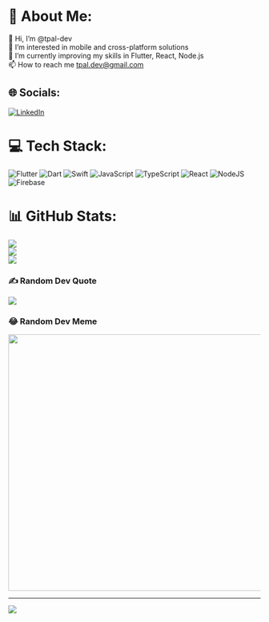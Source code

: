 # 💫 About Me:
👋 Hi, I’m @tpal-dev<br>👀 I’m interested in mobile and cross-platform solutions<br>🌱 I’m currently improving my skills in Flutter, React, Node.js<br>📫 How to reach me tpal.dev@gmail.com


## 🌐 Socials:
[![LinkedIn](https://img.shields.io/badge/LinkedIn-%230077B5.svg?logo=linkedin&logoColor=white)](https://linkedin.com/in/tomaszpaluszkiewicz) 

# 💻 Tech Stack:
![Flutter](https://img.shields.io/badge/Flutter-%2302569B.svg?style=flat&logo=Flutter&logoColor=white) ![Dart](https://img.shields.io/badge/dart-%230175C2.svg?style=flat&logo=dart&logoColor=white) ![Swift](https://img.shields.io/badge/swift-F54A2A?style=flat&logo=swift&logoColor=white) ![JavaScript](https://img.shields.io/badge/javascript-%23323330.svg?style=flat&logo=javascript&logoColor=%23F7DF1E)  ![TypeScript](https://img.shields.io/badge/typescript-%23007ACC.svg?style=flat&logo=typescript&logoColor=white) ![React](https://img.shields.io/badge/react-%2320232a.svg?style=flat&logo=react&logoColor=%2361DAFB) ![NodeJS](https://img.shields.io/badge/node.js-6DA55F?style=flat&logo=node.js&logoColor=white) ![Firebase](https://img.shields.io/badge/firebase-%23039BE5.svg?style=flat&logo=firebase) 
# 📊 GitHub Stats:
![](https://github-readme-stats.vercel.app/api?username=tpal-dev&include_all_commits=true&theme=dark&hide_border=false)<br/>
![](https://github-readme-streak-stats.herokuapp.com/?user=tpal-dev&theme=dark&hide_border=false)<br/>
![](https://github-readme-stats.vercel.app/api/top-langs/?username=tpal-dev&theme=dark&hide_border=false&include_all_commits=true&count_private=true&layout=compact)

### ✍️ Random Dev Quote
![](https://quotes-github-readme.vercel.app/api?type=horizontal&theme=merko)

### 😂 Random Dev Meme
<img src="https://random-memer.herokuapp.com/" width="512px"/>

---
[![](https://visitcount.itsvg.in/api?id=tpal-dev&icon=0&color=1)](https://visitcount.itsvg.in)
